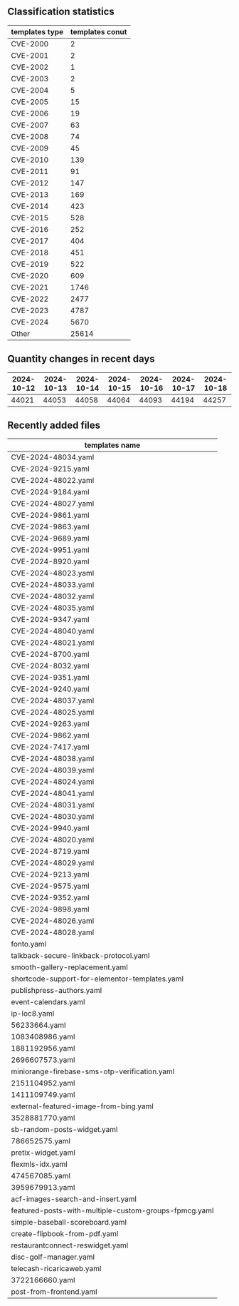 ## Classification statistics
| templates type | templates conut | 
| --- | --- |
| CVE-2000 | 2 |
| CVE-2001 | 2 |
| CVE-2002 | 1 |
| CVE-2003 | 2 |
| CVE-2004 | 5 |
| CVE-2005 | 15 |
| CVE-2006 | 19 |
| CVE-2007 | 63 |
| CVE-2008 | 74 |
| CVE-2009 | 45 |
| CVE-2010 | 139 |
| CVE-2011 | 91 |
| CVE-2012 | 147 |
| CVE-2013 | 169 |
| CVE-2014 | 423 |
| CVE-2015 | 528 |
| CVE-2016 | 252 |
| CVE-2017 | 404 |
| CVE-2018 | 451 |
| CVE-2019 | 522 |
| CVE-2020 | 609 |
| CVE-2021 | 1746 |
| CVE-2022 | 2477 |
| CVE-2023 | 4787 |
| CVE-2024 | 5670 |
| Other | 25614 |
## Quantity changes in recent days
|2024-10-12 | 2024-10-13 | 2024-10-14 | 2024-10-15 | 2024-10-16 | 2024-10-17 | 2024-10-18|
|--- | ------ | ------ | ------ | ------ | ------ | ---|
|44021 | 44053 | 44058 | 44064 | 44093 | 44194 | 44257|
## Recently added files
| templates name | 
| --- |
| CVE-2024-48034.yaml |
| CVE-2024-9215.yaml |
| CVE-2024-48022.yaml |
| CVE-2024-9184.yaml |
| CVE-2024-48027.yaml |
| CVE-2024-9861.yaml |
| CVE-2024-9863.yaml |
| CVE-2024-9689.yaml |
| CVE-2024-9951.yaml |
| CVE-2024-8920.yaml |
| CVE-2024-48023.yaml |
| CVE-2024-48033.yaml |
| CVE-2024-48032.yaml |
| CVE-2024-48035.yaml |
| CVE-2024-9347.yaml |
| CVE-2024-48040.yaml |
| CVE-2024-48021.yaml |
| CVE-2024-8700.yaml |
| CVE-2024-8032.yaml |
| CVE-2024-9351.yaml |
| CVE-2024-9240.yaml |
| CVE-2024-48037.yaml |
| CVE-2024-48025.yaml |
| CVE-2024-9263.yaml |
| CVE-2024-9862.yaml |
| CVE-2024-7417.yaml |
| CVE-2024-48038.yaml |
| CVE-2024-48039.yaml |
| CVE-2024-48024.yaml |
| CVE-2024-48041.yaml |
| CVE-2024-48031.yaml |
| CVE-2024-48030.yaml |
| CVE-2024-9940.yaml |
| CVE-2024-48020.yaml |
| CVE-2024-8719.yaml |
| CVE-2024-48029.yaml |
| CVE-2024-9213.yaml |
| CVE-2024-9575.yaml |
| CVE-2024-9352.yaml |
| CVE-2024-9898.yaml |
| CVE-2024-48026.yaml |
| CVE-2024-48028.yaml |
| fonto.yaml |
| talkback-secure-linkback-protocol.yaml |
| smooth-gallery-replacement.yaml |
| shortcode-support-for-elementor-templates.yaml |
| publishpress-authors.yaml |
| event-calendars.yaml |
| ip-loc8.yaml |
| 56233664.yaml |
| 1083408986.yaml |
| 1881192956.yaml |
| 2696607573.yaml |
| miniorange-firebase-sms-otp-verification.yaml |
| 2151104952.yaml |
| 1411109749.yaml |
| external-featured-image-from-bing.yaml |
| 3528881770.yaml |
| sb-random-posts-widget.yaml |
| 786652575.yaml |
| pretix-widget.yaml |
| flexmls-idx.yaml |
| 474567085.yaml |
| 3959679913.yaml |
| acf-images-search-and-insert.yaml |
| featured-posts-with-multiple-custom-groups-fpmcg.yaml |
| simple-baseball-scoreboard.yaml |
| create-flipbook-from-pdf.yaml |
| restaurantconnect-reswidget.yaml |
| disc-golf-manager.yaml |
| telecash-ricaricaweb.yaml |
| 3722166660.yaml |
| post-from-frontend.yaml |
